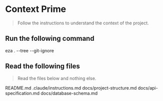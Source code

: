 # Context Prime
> Follow the instructions to understand the context of the project.

## Run the following command

eza . --tree --git-ignore

## Read the following files
> Read the files below and nothing else.

README.md
.claude/instructions.md
docs/project-structure.md
docs/api-specification.md
docs/database-schema.md